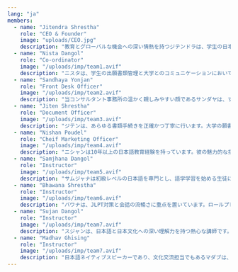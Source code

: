```yaml
---
lang: "ja"
members:
  - name: "Jitendra Shrestha"
    role: "CEO & Founder"
    image: "uploads/CEO.jpg"
    description: "教育とグローバルな機会への深い情熱を持つジテンドラは、学生の日本での成功の未来を導くために、コンサルティング会社を設立しました。国際教育分野で15年以上の経験を持つ彼は、志の高い学生と日本のトップクラスの教育機関の間に信頼の架け橋を築いてきました。彼のリーダーシップとビジョンは、質の高いサービス、透明性、そしてすべての学生への個別指導という私たちの使命を今も形作っています。"
  - name: "Nista Dangol"
    role: "Co-ordinator"
    image: "/uploads/imp/team1.avif"
    description: "ニスタは、学生の出願書類管理と大学とのコミュニケーションにおいて重要な役割を果たしています。優れた組織力と日本の入学手続きへの深い理解は、当校の学生移行システムの根幹を成しています。彼女はすべての書類を期限内に提出できるよう徹底し、学生一人ひとりに合わせたきめ細やかなサポートで、進路全体をサポートします。"
  - name: "Sandhaya Yonjan"
    role: "Front Desk Officer"
    image: "/uploads/imp/team2.avif"
    description: "当コンサルタント事務所の温かく親しみやすい顔であるサンダヤは、すべての学生と訪問者が足を踏み入れた瞬間から大切にされていると感じられるよう努めています。彼女は予約の管理、問い合わせへの対応、そしてフロントデスクでの穏やかでプロフェッショナルな雰囲気の維持を担当しており、当事務所の学生体験に欠かせない存在となっています。"
  - name: "Jiten Shrestha"
    role: "Document Officer"
    image: "/uploads/imp/team3.avif"
    description: "ジテンは、あらゆる書類手続きを正確かつ丁寧に行います。大学の願書作成からビザ関連書類の正確な作成まで、すべての学生の書類が正確かつ完全であるよう徹底しています。彼の細部への配慮により、ミスが減り、入学手続きが迅速化されます。"
  - name: "Nishan Poudel"
    role: "Cheif Marketing Officer"
    image: "/uploads/imp/team4.avif"
    description: "ニシャンは10年以上の日本語教育経験を持っています。彼の魅力的な指導スタイルと実践的なアプローチは、何百人もの学生が日本語能力試験に合格し、日本での生活にスムーズに適応するのを支援してきました。また、学生が日本の文化や学業への期待を理解できるよう指導しています。"
  - name: "Samjhana Dangol"
    role: "Instructor"
    image: "/uploads/imp/team5.avif"
    description: "サムジャナは初級レベルの日本語を専門とし、語学学習を始める生徒に段階的なサポートを提供しています。彼女の忍耐強い指導とインタラクティブなレッスンは、将来の成功のための強固な基盤を築きます。"
  - name: "Bhawana Shrestha"
    role: "Instructor"
    image: "/uploads/imp/team6.avif"
    description: "バワナは、JLPT対策と会話の流暢さに重点を置いています。ロールプレイや状況学習といった現代的な指導法を通して、生徒は日本で必要とされる実践的なコミュニケーションスキルを身につけることができます。"
  - name: "Sujan Dangol"
    role: "Instructor"
    image: "/uploads/imp/team7.avif"
    description: "スジャンは、日本語と日本文化への深い理解力を持つ熱心な講師です。彼は、生徒が日本語の会話と書き言葉の両方を習得できるよう指導するとともに、自信を持って日本の社会や学術環境に対応できるよう育成します。"
  - name: "Madhav Ghising"
    role: "Instructor"
    image: "/uploads/imp/team7.avif"
    description: "日本語ネイティブスピーカーであり、文化交流担当でもあるマダブは、日本の日常生活、エチケット、コミュニケーション習慣について深い洞察を提供します。彼は、学生が日本語の流暢さだけでなく、文化的な自信も身に付けられるようサポートします。"
---
```


